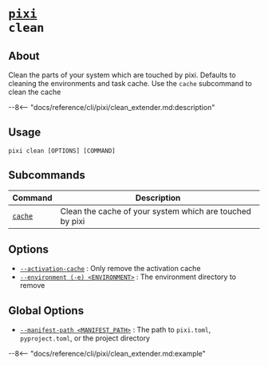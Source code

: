 # <code>[pixi](../pixi.md) clean</code>

## About
Clean the parts of your system which are touched by pixi. Defaults to cleaning the environments and task cache. Use the `cache` subcommand to clean the cache

--8<-- "docs/reference/cli/pixi/clean_extender.md:description"

## Usage
```
pixi clean [OPTIONS] [COMMAND]
```

## Subcommands
| Command | Description |
|---------|-------------|
| [`cache`](clean/cache.md) | Clean the cache of your system which are touched by pixi |


## Options
- <a id="arg---activation-cache" href="#arg---activation-cache">`--activation-cache`</a>
:  Only remove the activation cache
- <a id="arg---environment" href="#arg---environment">`--environment (-e) <ENVIRONMENT>`</a>
:  The environment directory to remove

## Global Options
- <a id="arg---manifest-path" href="#arg---manifest-path">`--manifest-path <MANIFEST_PATH>`</a>
:  The path to `pixi.toml`, `pyproject.toml`, or the project directory

--8<-- "docs/reference/cli/pixi/clean_extender.md:example"
